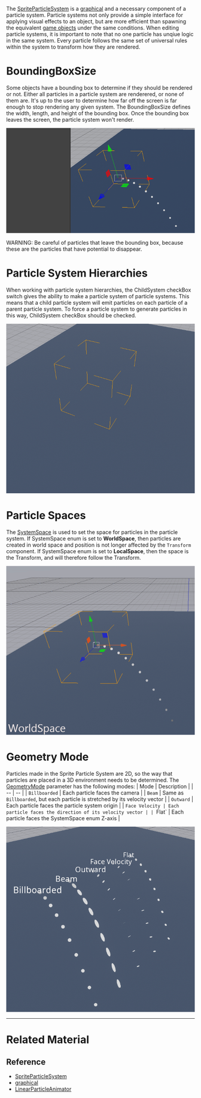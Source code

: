 The [SpriteParticleSystem](https://github.com/ZilchEngine/ZilchDocs/blob/master/code_reference/class_reference/spriteparticlesystem.markdown) is a [graphical](https://github.com/ZilchEngine/ZilchDocs/blob/master/code_reference/class_reference/graphical.markdown) and a necessary component of a particle system.  Particle systems not only provide a simple interface for applying visual effects to an object, but are more efficient than spawning the equivalent [game objects](https://github.com/ZilchEngine/ZilchDocs/blob/master/zero_editor_documentation/zeromanual/architecture/cogs/gameobjectsconcept.markdown) under the same conditions.  When editing particle systems, it is important to note that no one particle has unqiue logic in the same system. Every particle follows the same set of universal rules within the system to transform how they are rendered.

 # BoundingBoxSize
Some objects have a bounding box to determine if they should be rendered or not.  Either all particles in a particle system are renderered, or none of them are.  It's up to the user to determine how far off the screen is far enough to stop rendering any given system.  The BoundingBoxSize  defines the width, length, and height of the bounding box.  Once the bounding box leaves the screen, the particle system won't render.



![ParticleSystems_BoundingBoxSize](https://raw.githubusercontent.com/ZilchEngine/ZilchFiles/master/doc_files/47864.gif)


WARNING:  Be careful of particles that leave the bounding box, because these are the particles that have potential to disappear.

 # Particle System Hierarchies
When working with particle system hierarchies, the ChildSystem checkBox switch gives the ability to make a particle system of particle systems.  This means that a child particle system will emit particles on each particle of a parent particle system.  To force a particle system to generate particles in this way, ChildSystem checkBox should be checked.



![ParticleSystems_ChildSystem](https://raw.githubusercontent.com/ZilchEngine/ZilchFiles/master/doc_files/46652.gif)


 # Particle Spaces
The [SystemSpace](https://github.com/ZilchEngine/ZilchDocs/blob/master/code_reference/enum_reference.markdown#systemspace) is used to set the space for particles in the particle system.  If SystemSpace enum is set to **WorldSpace**, then particles are created in world space and position is not longer affected by the `Transform` component.  If SystemSpace enum is set to **LocalSpace**, then the space is the Transform, and will therefore follow the Transform.



![ParticleSystems_SystemSpace](https://raw.githubusercontent.com/ZilchEngine/ZilchFiles/master/doc_files/47862.gif)


 # Geometry Mode
Particles made in the Sprite Particle System are 2D, so the way that particles are placed in a 3D environment needs to be determined.  The [GeometryMode](https://github.com/ZilchEngine/ZilchDocs/blob/master/code_reference/enum_reference.markdown#spriteparticlegeometrymode) parameter has the following modes:
| Mode | Description |
| -- | -- |
| `Billboarded` | Each particle faces the camera |
| `Beam` | Same as `Billboarded`, but each particle is stretched by its velocity vector |
| `Outward` | Each particle faces the particle system origin |
| `Face Velocity | Each particle faces the direction of its velocity vector |
| `Flat` | Each particle faces the SystemSpace enum Z-axis |



![ParticleSystems_GeometryMode](https://raw.githubusercontent.com/ZilchEngine/ZilchFiles/master/doc_files/46660.gif)


---

 # Related Material
 ## Reference
- [SpriteParticleSystem](https://github.com/ZilchEngine/ZilchDocs/blob/master/code_reference/class_reference/spriteparticlesystem.markdown)
- [graphical](https://github.com/ZilchEngine/ZilchDocs/blob/master/code_reference/class_reference/graphical.markdown)
- [LinearParticleAnimator](https://github.com/ZilchEngine/ZilchDocs/blob/master/code_reference/class_reference/linearparticleanimator.markdown) 

 